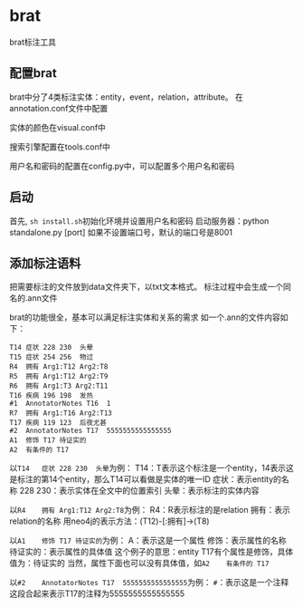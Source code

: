# brat
brat标注工具

## 配置brat
brat中分了4类标注实体：entity，event，relation，attribute。
在annotation.conf文件中配置

实体的颜色在visual.conf中

搜索引擎配置在tools.conf中

用户名和密码的配置在config.py中，可以配置多个用户名和密码

## 启动
首先, `sh install.sh`初始化环境并设置用户名和密码
启动服务器：python standalone.py [port]
如果不设置端口号，默认的端口号是8001
## 添加标注语料
把需要标注的文件放到data文件夹下，以txt文本格式。
标注过程中会生成一个同名的.ann文件


brat的功能很全，基本可以满足标注实体和关系的需求
如一个.ann的文件内容如下：
```
T14	症状 228 230	头晕
T15	症状 254 256	物过
R4	拥有 Arg1:T12 Arg2:T8	
R5	拥有 Arg1:T12 Arg2:T9	
R6	拥有 Arg1:T3 Arg2:T11	
T16	疾病 196 198	发热
#1	AnnotatorNotes T16	1
R7	拥有 Arg1:T16 Arg2:T13	
T17	疾病 119 123	后夜尤甚
#2	AnnotatorNotes T17	5555555555555555
A1	修饰 T17 待证实的
A2	有条件的 T17
```
以`T14	症状 228 230	头晕`为例：
T14：T表示这个标注是一个entity，14表示这是标注的第14个entity，那么T14可以看做是实体的唯一ID
症状：表示entity的名称
228 230：表示实体在全文中的位置索引
头晕：表示标注的实体内容

以`R4	拥有 Arg1:T12 Arg2:T8`为例：
R4：R表示标注的是relation
拥有：表示relation的名称
用neo4j的表示方法：(T12)-[:拥有]->(T8)

以`A1	修饰 T17 待证实的`为例：
A：表示这是一个属性
修饰：表示属性的名称
待证实的：表示属性的具体值
这个例子的意思：entity T17有个属性是修饰，具体值为：待证实的
当然，属性下面也可以没有具体值，如`A2	有条件的 T17`


以`#2	AnnotatorNotes T17	5555555555555555`为例：
`#`：表示这是一个注释
这段合起来表示T17的注释为5555555555555555